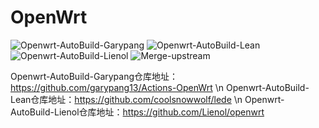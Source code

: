# OpenWrt
![Openwrt-AutoBuild-Garypang](https://github.com/vison-v/OpenWrt/workflows/Openwrt-AutoBuild-Garypang/badge.svg)
![Openwrt-AutoBuild-Lean](https://github.com/vison-v/OpenWrt/workflows/Openwrt-AutoBuild-Lean/badge.svg)
![Openwrt-AutoBuild-Lienol](https://github.com/vison-v/OpenWrt/workflows/Openwrt-AutoBuild-Lienol/badge.svg)
![Merge-upstream](https://github.com/vison-v/OpenWrt/workflows/Merge-upstream/badge.svg)

Openwrt-AutoBuild-Garypang仓库地址：https://github.com/garypang13/Actions-OpenWrt \n
Openwrt-AutoBuild-Lean仓库地址：https://github.com/coolsnowwolf/lede \n
Openwrt-AutoBuild-Lienol仓库地址：https://github.com/Lienol/openwrt
